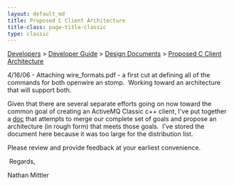 ```yaml
---
layout: default_md
title: Proposed C Client Architecture 
title-class: page-title-classic
type: classic
---
```


[Developers](developers) > [Developer Guide](developer-guide) > [Design Documents](design-documents) > [Proposed C Client Architecture](proposed-c-client-architecture)


4/16/06 - Attaching wire_formats.pdf - a first cut at defining all of the commands for both openwire an stomp.  Working toward an architecture that will support both. 


Given that there are several separate efforts going on now toward the common goal of creating an ActiveMQ Classic c++ client, I've put together a [doc](http://docs.codehaus.org/download/attachments/48149/ActiveMQClientArchitecture.pdf) that attempts to merge our complete set of goals and propose an architecture (in rough form) that meets those goals.  I've stored the document here because it was too large for the distribution list.

Please review and provide feedback at your earliest convenience.

 Regards,

Nathan Mittler 

